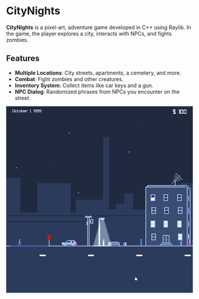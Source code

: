 # CityNights

**CityNights** is a pixel-art, adventure game developed in C++ using Raylib. In the game, the player explores a city, interacts with NPCs, and fights zombies.

## Features
- **Multiple Locations**: City streets, apartments, a cemetery, and more.
- **Combat**: Fight zombies and other creatures.
- **Inventory System**: Collect items like car keys and a gun.
- **NPC Dialog**: Randomized phrases from NPCs you encounter on the street.

![Screenshot of the game](ScreenShot0.png)